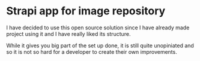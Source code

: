 # Strapi app for image repository

I have decided to use this open source solution since I have already made project using it and I have really liked its structure.

While it gives you big part of the set up done, it is still quite unopiniated and so it is not so hard for a developer to create their own improvements.